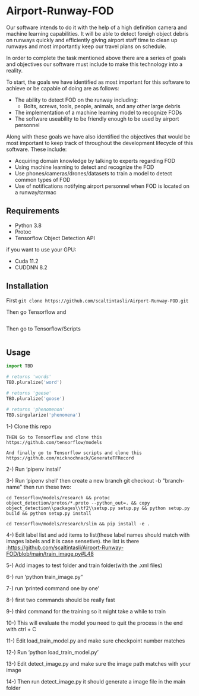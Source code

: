 # Airport-Runway-FOD

Our software intends to do it with the help of a high definition camera and machine learning capabilities. It will be able to detect foreigh object debris on runways quickly and efficiently giving airport staff time to clean up runways and most importantly keep our travel plans on schedule. 

In order to complete the task mentioned above there are a series of goals and objectives our software must include to make this technology into a reality. 

To start, the goals we have identified as most important for this software to achieve or be capable of doing are as follows:

* The ability to detect FOD on the runway including:
    * Bolts, screws, tools, people, animals, and any other large debris
* The implementation of a machine learning model to recognize FODs
* The software useability to be friendly enough to be used by airport personnel 

Along with these goals we have also identified the objectives that would be most important to keep track of throughout the development lifecycle of this software. These include:

* Acquiring domain knowledge by talking to experts regarding FOD
* Using machine learning to detect and recognize the FOD
* Use phones/cameras/drones/datasets to train a model to detect common types of FOD
* Use of notifications notifying airport personnel when FOD is located on a runway/tarmac

## Requirements
* Python 3.8
* Protoc
* Tensorflow Object Detection API

if you want to use your GPU:
* Cuda 11.2
* CUDDNN 8.2

## Installation


First
`git clone https://github.com/scaltintasli/Airport-Runway-FOD.git
`

Then go Tensorflow and
```git clone https://github.com/tensorflow/models
```

Then go to Tensorflow/Scripts
```git clone https://github.com/nicknochnack/GenerateTFRecord
```


## Usage

```python
import TBD

# returns 'words'
TBD.pluralize('word')

# returns 'geese'
TBD.pluralize('goose')

# returns 'phenomenon'
TBD.singularize('phenomena')
```
1-) Clone this repo
    
    THEN Go to Tensorflow and clone this https://github.com/tensorflow/models
    
    And finally go to Tensorflow scripts and clone this https://github.com/nicknochnack/GenerateTFRecord

2-) Run ‘pipenv install’

3-) Run ‘pipenv shell’ then create a new branch git checkout -b "branch-name" then run these two:
   
   `cd Tensorflow/models/research && protoc object_detection/protos/*.proto --python_out=. && copy object_detection\\packages\\tf2\\setup.py setup.py && python setup.py build && python setup.py install`
    
   `cd Tensorflow/models/research/slim && pip install -e .`


4-) Edit label list and add items to list(these label names should match with images labels and it is case sensetive). the list is there :https://github.com/scaltintasli/Airport-Runway-FOD/blob/main/train_image.py#L48

5-) Add images to test folder and train folder(with the .xml files) 

6-) run ‘python train_image.py”

7-) run ‘printed command one by one’

8-) first two commands should be really fast

9-) third command for the training so it might take a while to train

10-) This will evaluate the model you need to quit the process in the end with ctrl + C

11-) Edit load_train_model.py and make sure checkpoint number matches

12-) Run ‘python load_train_model.py’

13-) Edit detect_image.py and make sure the image path matches with your image

14-) Then run detect_image.py it should generate a image file in the main folder
